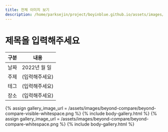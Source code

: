 ```yaml
---
title: 전체 이미지 보기
description: /home/parksejin/project/boyinblue.github.io/assets/images/beyond-compare
---
```



제목을 입력해주세요
===


|구분|내용|
|---|---|
|날짜|2022년 월 일|
|주제|(입력해주세요)|
|테그|(입력해주세요)|
|장소|(입력해주세요)|


{% assign gallery_image_url = /assets/images/beyond-compare/beyond-compare-visible-whitespace.png %}
{% include body-gallery.html %}
{% assign gallery_image_url = /assets/images/beyond-compare/beyond-compare-whitespace.png %}
{% include body-gallery.html %}
